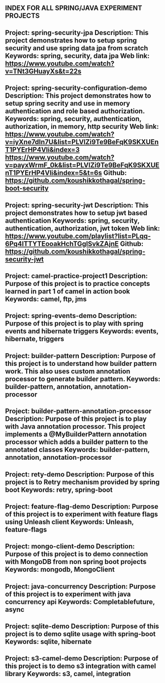 INDEX FOR ALL SPRING/JAVA EXPERIMENT PROJECTS
------------------------------------------------------------------------------------------------
Project: spring-security-jpa
Description: This project demonstrates how to setup spring security and use spring data jpa from scratch
Keywords: spring, security, data jpa
Web link: https://www.youtube.com/watch?v=TNt3GHuayXs&t=22s
------------------------------------------------------------------------------------------------
Project: spring-security-configuration-demo
Description: This project demonstrates how to setup spring secrity and use in memory authentication
and role based authorization.
Keywords: spring, security, authentication, authorization, in memory, http security
Web link: https://www.youtube.com/watch?v=iyXne7dIn7U&list=PLVlZi9Te9BeFqK9SKXUEnT1PYErHP4Vli&index=3
https://www.youtube.com/watch?v=payxWrmF_0k&list=PLVlZi9Te9BeFqK9SKXUEnT1PYErHP4Vli&index=5&t=6s
Github: https://github.com/koushikkothagal/spring-boot-security
-----------------------------------------------------------------------------------------------
Project: spring-security-jwt
Description: This project demonstrates how to setup jwt based authentication
Keywords: spring, security, authentication, authorization, jwt token
Web link: https://www.youtube.com/playlist?list=PLqq-6Pq4lTTYTEooakHchTGglSvkZAjnE
Github: https://github.com/koushikkothagal/spring-security-jwt
-----------------------------------------------------------------------------------------------
Project: camel-practice-project1
Description: Purpose of this project is to practice concepts learned in part 1 of camel in action book
Keywords: camel, ftp, jms
-----------------------------------------------------------------------------------------------
Project: spring-events-demo
Description: Purpose of this project is to play with spring events and hibernate triggers
Keywords: events, hibernate, triggers
-----------------------------------------------------------------------------------------------
Project: builder-pattern
Description: Purpose of this project is to understand how builder pattern work. This also uses
custom annotation processor to generate builder pattern.
Keywords: builder-pattern, annotation, annotation-processor
-----------------------------------------------------------------------------------------------
Project: builder-pattern-annotation-processor
Description: Purpose of this project is to play with Java annotation processor. This project
implements a @MyBuilderPattern annotation processor which adds a builder pattern to the annotated
classes 
Keywords: builder-pattern, annotation, annotation-processor
-----------------------------------------------------------------------------------------------
Project: rety-demo
Description: Purpose of this project is to Retry mechanism provided by spring boot 
Keywords: retry, spring-boot
-----------------------------------------------------------------------------------------------
Project: feature-flag-demo
Description: Purpose of this project is to experiment with feature flags using Unleash client 
Keywords: Unleash, feature-flags
-----------------------------------------------------------------------------------------------
Project: mongo-client-demo
Description: Purpose of this project is to demo connection with MongoDB from non spring boot 
projects
Keywords: mongodb, MongoClient
-----------------------------------------------------------------------------------------------
Project: java-concurrency
Description: Purpose of this project is to experiment with java concurrency api
Keywords: Completablefuture, async
-----------------------------------------------------------------------------------------------
Project: sqlite-demo
Description: Purpose of this project is to demo sqlite usage with spring-boot
Keywords: sqlite, hibernate
-----------------------------------------------------------------------------------------------
Project: s3-camel-demo
Description: Purpose of this project is to demo s3 integration with camel library
Keywords: s3, camel, integration
-----------------------------------------------------------------------------------------------